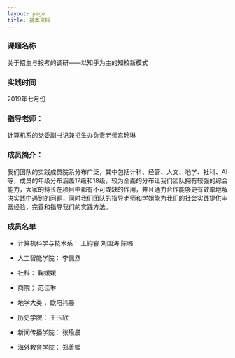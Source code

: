 ```yaml
---
layout: page
title: 基本资料
---
```

### 课题名称
关于招生与报考的调研——以知乎为主的知校新模式
### 实践时间 
2019年七月份 

### 指导老师：
计算机系的党委副书记兼招生办负责老师宫玲琳 

### 成员简介：
我们团队的实践成员院系分布广泛，其中包括计科、经管、人文、地学、社科、AI等，成员的年级分布涵盖17级和18级，较为全面的分布让我们团队拥有较强的综合能力，大家的特长在项目中都有不可或缺的作用，并且通力合作能够更有效率地解决实践中遇到的问题，同时我们团队的指导老师和学姐能为我们的社会实践提供丰富经验，完善和指导我们的实践方法。

### 成员名单

- 计算机科学与技术系： 王钧睿 刘国涛 陈璐

- 人工智能学院： 李佩然

- 社科： 鞠媛媛

- 商院； 范佳琳

- 地学大类； 欧阳祎晨

- 历史学院： 王玉欣

- 新闻传播学院： 张瑜晨

- 海外教育学院： 郑善姬


